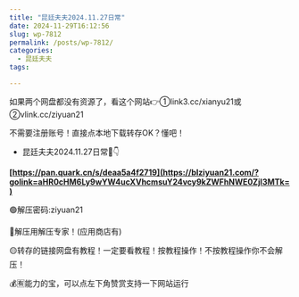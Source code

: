 ```yaml
---
title: "昆廷夫夫2024.11.27日常"
date: 2024-11-29T16:12:56
slug: wp-7812
permalink: /posts/wp-7812/
categories:
  - 昆廷夫夫
tags:

---
```


如果两个网盘都没有资源了，看这个网站👉①link3.cc/xianyu21或②vlink.cc/ziyuan21

不需要注册账号！直接点本地下载转存OK？懂吧！

*   昆廷夫夫2024.11.27日常🔗👇

**[https://pan.quark.cn/s/deaa5a4f2719](https://blziyuan21.com/?golink=aHR0cHM6Ly9wYW4ucXVhcmsuY24vcy9kZWFhNWE0ZjI3MTk=)**

🟢解压密码:ziyuan21

🔵解压用解压专家！(应用商店有)

🟡转存的链接网盘有教程！一定要看教程！按教程操作！不按教程操作你不会解压！

💰🈶能力的宝，可以点左下角赞赏支持一下网站运行
